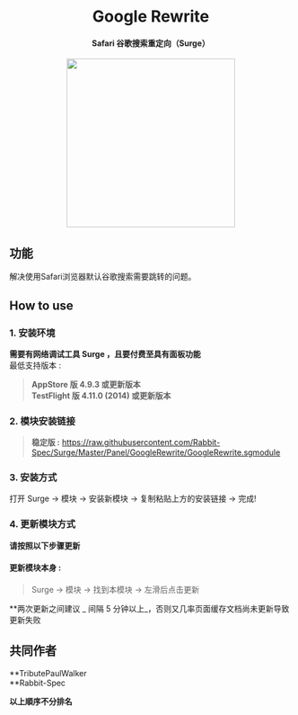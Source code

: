 <h1 align="center">Google Rewrite</h1>

<h4 align="center">Safari 谷歌搜索重定向（Surge）</h4>

<p align="center">
<img src="https://raw.githubusercontent.com/Rabbit-Spec/Surge/Master/Panel/GoogleRewrite/img/1.PNG" width="300"></img>
</p>

## 功能
解决使用Safari浏览器默认谷歌搜索需要跳转的问题。

## How to use
### 1. 安装环境
**需要有网络调试工具 Surge ，且要付费至具有面板功能**<br>
最低支持版本 :<br>
>**AppStore 版 4.9.3 或更新版本**<br>
>**TestFlight 版 4.11.0 (2014) 或更新版本**
### 2. 模块安装链接
> **稳定版 :** https://raw.githubusercontent.com/Rabbit-Spec/Surge/Master/Panel/GoogleRewrite/GoogleRewrite.sgmodule<br>

### 3. 安装方式
打开 Surge -> 模块 -> 安装新模块 -> 复制粘贴上方的安装链接 -> 完成!
### 4. 更新模块方式
**请按照以下步骤更新**<br>
#### 更新模块本身 : 
>Surge -> 模块 -> 找到本模块 -> 左滑后点击更新<br>

**两次更新之间建议 _ 间隔 5 分钟以上_，否则又几率页面缓存文档尚未更新导致更新失败<br>

## 共同作者
**TributePaulWalker<br>
**Rabbit-Spec<br>

__以上順序不分排名__
